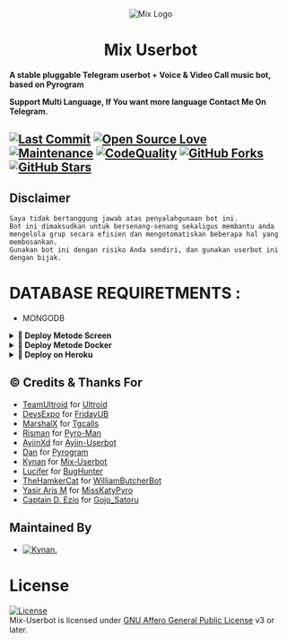 <p align="center">
  <img src="https://telegra.ph//file/19b336da463a05d7d8f8c.jpg" alt="Mix Logo">
</p>
<h1 align="center">
  <b>Mix Userbot</b>
</h1>

<b>A stable pluggable Telegram userbot + Voice & Video Call music bot, based on Pyrogram

Support Multi Language, If You want more language Contact Me On Telegram.</b>


[![Last Commit](https://img.shields.io/github/last-commit/naya1503/Mix-Userbot?color=red&logo=github&logoColor=blue&style=for-the-badge)](https://github.com/naya1503/Mix-Userbot/commits)
[![Open Source Love](https://badges.frapsoft.com/os/v2/open-source.png?v=103)](https://github.com/naya1503/Mix-Userbot)
[![Maintenance](https://img.shields.io/badge/Maintained%3F-Yes-blue)](https://GitHub.com/naya1503/Mix-Userbot/graphs/commit-activity)
[![CodeQuality](https://img.shields.io/codacy/grade/a723cb464d5a4d25be3152b5d71de82d?color=blue&logo=codacy)](https://app.codacy.com/gh/naya1503/Mix-Userbot/dashboard)
[![GitHub Forks](https://img.shields.io/github/forks/naya1503/Mix-Userbot?&logo=github)](https://github.com/naya1503/Mix-Userbot/fork)
[![GitHub Stars](https://img.shields.io/github/stars/naya1503/Mix-Userbot?&logo=github)](https://github.com/naya1503/Mix-Userbot/stargazers)
----

## Disclaimer

```
Saya tidak bertanggung jawab atas penyalahgunaan bot ini.
Bot ini dimaksudkan untuk bersenang-senang sekaligus membantu anda
mengelola grup secara efisien dan mengotomatiskan beberapa hal yang membosankan.
Gunakan bot ini dengan risiko Anda sendiri, dan gunakan userbot ini dengan bijak.
```

# DATABASE REQUIRETMENTS :
- MONGODB


<details>
<summary><b>🔗 Deploy Metode Screen</b></summary>
<br>

• `sudo apt-get update && sudo apt-get upgrade -y`

• `sudo pip3 install -U pip`

• `sudo apt-get install python3-pip ffmpeg -y`

 • `git clone https://github.com/naya1503/Mix-Userbot`

 • `cd Mix-Userbot`

 • `pip3 install -r req*`

 • `cp sample.env .env`

 • `nano .env`
 
 • Silakan isi vars yang diperlukan api_id, api_hash, session, heroku_api, heroku_app_name, mongo_uri, db_name, scheme, hostname, port, username dan password jika butuh.

  - Jika sudah 
  - ketik ctrl + S
  - ctrl + X

 • `screen -S mix`

 • `bash start`

</details>

<details>
<summary><b>🔗 Deploy Metode Docker</b></summary>
<br>

• `curl -sSL https://get.docker.com | sh`

 • `git clone https://github.com/naya1503/Mix-Userbot`

 • `cd Mix-Userbot`

 • `cp sample.env .env`

 • `nano .env`
 
 • Silakan isi vars yang diperlukan api_id, api_hash, session, heroku_api, heroku_app_name, mongo_uri, db_name, scheme, hostname, port, username dan password jika butuh.

  - Jika sudah 
  - ketik ctrl + S
  - ctrl + X

 • `docker build . -t mix`

 • `docker run --name namalu --env-file .env -d -t mix`

</details>

<details>
<summary><b>🔗 Deploy on Heroku</b></summary>
<br>
• Silakan isi vars yang diperlukan api_id, api_hash, session, heroku_api, heroku_app_name, mongo_uri, db_name, scheme, hostname, port, username dan password jika butuh.

<h3 align="center">Click The Button</h3>
<a align="center" href="https://dashboard.heroku.com/new?template=https://github.com/naya1503/Mix-Userbot/tree/proxy
"><img src="https://www.herokucdn.com/deploy/button.svg"></a>
</div>

</details>


## © Credits & Thanks For
* [TeamUltroid](https://github.com/TeamUltroid) for [Ultroid](https://github.com/TeamUltroid/Ultroid)
* [DevsExpo](https://github.com/DevsExpo) for [FridayUB](https://github.com/DevsExpo/FridayUserBot)
* [MarshalX](https://github.com/MarshalX) for [Tgcalls](https://github.com/MarshalX/tgcalls)
* [Risman](https://github.com/mrismanaziz) for [Pyro-Man](https://github.com/mrismanaziz/Pyro-Man)
* [AyiinXd](https://github.com/AyiinXd) for [Ayiin-Userbot](https://github.com/AyiinXd/Ayiin-Userbot)
* [Dan](https://github.com/delivrance) for [Pyrogram](https://github.com/pyrogram/pyrogram)
* [Kynan](https://github.com/naya1503) for [Mix-Userbot](https://github.com/naya1503/Mix-Userbot)
* [Lucifer](https://github.com/jonesroot) for [BugHunter](https://t.me/LuciferBukanRobot)
* [TheHamkerCat](https://github.com/TheHamkerCat) for [WilliamButcherBot](https://github.com/TheHamkerCat/WilliamButcherBot)
* [Yasir Aris M](https://github.com/yasirarism) for [MissKatyPyro](https://github.com/yasirarism/MissKatyPyro)
* [Captain D. Ezio](https://github.com/iamgojoof6eyes) for [Gojo_Satoru](https://github.com/Gojo-Bots/Gojo_Satoru)




## Maintained By
* [![Kynan.](https://img.shields.io/static/v1?label=Ky&message=nan&color=critical)](https://t.me/kenapanan)




# License
[![License](https://www.gnu.org/graphics/agplv3-155x51.png)](LICENSE)   
Mix-Userbot is licensed under [GNU Affero General Public License](https://www.gnu.org/licenses/agpl-3.0.en.html) v3 or later.
